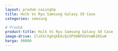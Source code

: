 ```yaml
---
layout: produk-casinghp
title: Hulk Vs Ryu Samsung Galaxy S9 Case
categories: samsung

# Produk
product-title: Hulk Vs Ryu Samsung Galaxy S9 Case
image-drive: 1lzk5rXghqkE6cQi5P5ONFEbVxWA1KGvW
harga: 90000
---
```

